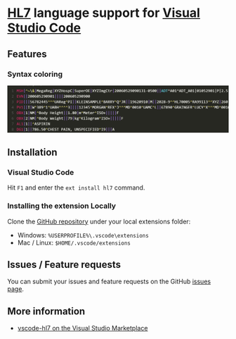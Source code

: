 # [HL7](http://www.hl7.org/) language support for [Visual Studio Code](https://code.visualstudio.com/)

## Features
### Syntax coloring
![Syntax coloring](images/syntax.png)

## Installation
### Visual Studio Code
Hit `F1` and enter the `ext install hl7` command.

### Installing the extension Locally
Clone the [GitHub repository](https://github.com/pagebrooks/vscode-hl7) under your local extensions folder:
* Windows: `%USERPROFILE%\.vscode\extensions`
* Mac / Linux: `$HOME/.vscode/extensions`

## Issues / Feature requests
You can submit your issues and feature requests on the GitHub [issues page](https://github.com/pagebrooks/vscode-hl7/issues).

## More information
* [vscode-hl7 on the Visual Studio Marketplace](https://marketplace.visualstudio.com/items/pbrooks.hl7)